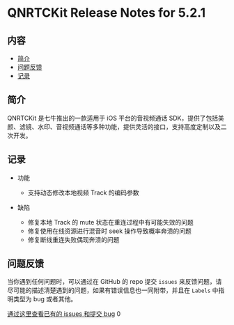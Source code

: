 # QNRTCKit Release Notes for 5.2.1

## 内容

- [简介](#简介)
- [问题反馈](#问题反馈)
- [记录](#记录)

## 简介

QNRTCKit 是七牛推出的一款适用于 iOS 平台的音视频通话 SDK，提供了包括美颜、滤镜、水印、音视频通话等多种功能，提供灵活的接口，支持高度定制以及二次开发。


## 记录

- 功能
  - 支持动态修改本地视频 Track 的编码参数

- 缺陷
  - 修复本地 Track 的 mute 状态在重连过程中有可能失效的问题
  - 修复使用在线资源进行混音时 seek 操作导致概率奔溃的问题
  - 修复断线重连失败偶现奔溃的问题
  

## 问题反馈

当你遇到任何问题时，可以通过在 GitHub 的 repo 提交 ```issues``` 来反馈问题，请尽可能的描述清楚遇到的问题，如果有错误信息也一同附带，并且在 ```Labels``` 中指明类型为 bug 或者其他。

[通过这里查看已有的 issues 和提交 bug](https://github.com/pili-engineering/QNRTC-iOS/issues)
0